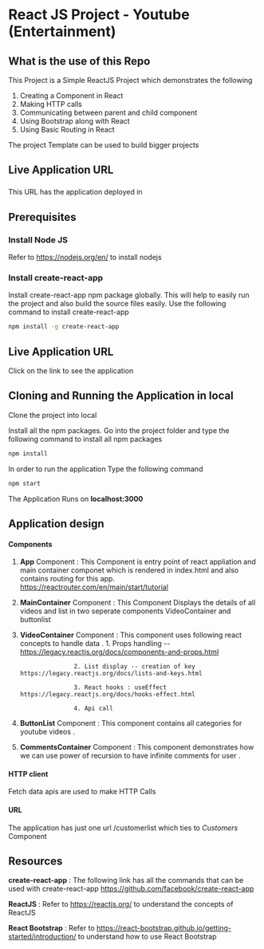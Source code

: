 #  React JS Project - Youtube (Entertainment)

## What is the use of this Repo

This Project is a Simple ReactJS Project which demonstrates the following
1. Creating a Component in React
2. Making HTTP calls
3. Communicating between parent and child component
4. Using Bootstrap along with React
5. Using Basic Routing in React

The project Template can be used to build bigger projects

## Live Application URL

### 
This URL has the application deployed in

## Prerequisites

### Install Node JS
Refer to https://nodejs.org/en/ to install nodejs

### Install create-react-app
Install create-react-app npm package globally. This will help to easily run the project and also build the source files easily. Use the following command to install create-react-app

```bash
npm install -g create-react-app
```
## Live Application URL



Click on the link to see the application

## Cloning and Running the Application in local

Clone the project into local

Install all the npm packages. Go into the project folder and type the following command to install all npm packages

```bash
npm install
```

In order to run the application Type the following command

```bash
npm start
```

The Application Runs on **localhost:3000**

## Application design

#### Components

1. **App** Component : This Component is entry point of react appliation and main container componet which is rendered in index.html and also contains routing for this app.
      https://reactrouter.com/en/main/start/tutorial

3. **MainContainer** Component : This Component Displays the details of all videos and list in two seperate components  VideoContainer and buttonlist

4. **VideoContainer** Component : This component uses following react concepts to handle data .
                      1. Props handling -- https://legacy.reactjs.org/docs/components-and-props.html
   
                      2. List display -- creation of key  https://legacy.reactjs.org/docs/lists-and-keys.html
   
                      3. React hooks : useEffect https://legacy.reactjs.org/docs/hooks-effect.html
   
                      4. Api call

6. **ButtonList** Component : This component contains all categories for youtube videos .
7. **CommentsContainer** Component : This component demonstrates how we can use power of recursion to have infinite comments for user .

#### HTTP client

Fetch data apis are  used to make HTTP Calls

#### URL

The application has just one url /customerlist which ties to *Customers* Component

## Resources

**create-react-app** : The following link has all the commands that can be used with create-react-app
https://github.com/facebook/create-react-app

**ReactJS** : Refer to https://reactjs.org/ to understand the concepts of ReactJS

**React Bootstrap** : Refer to https://react-bootstrap.github.io/getting-started/introduction/ to understand how to use React Bootstrap
